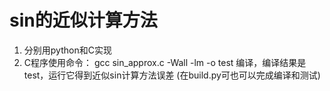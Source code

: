 # sin的近似计算方法
1. 分别用python和C实现
2. C程序使用命令：
gcc sin_approx.c -Wall -lm -o test
编译，编译结果是test，运行它得到近似sin计算方法误差
(在build.py可也可以完成编译和测试)
